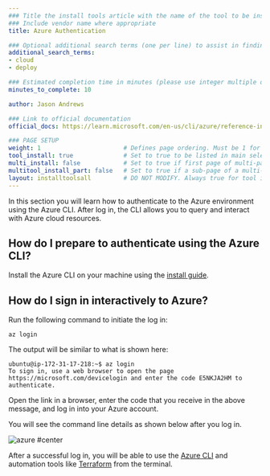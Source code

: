 ```yaml
---
### Title the install tools article with the name of the tool to be installed
### Include vendor name where appropriate
title: Azure Authentication

### Optional additional search terms (one per line) to assist in finding the article
additional_search_terms:
- cloud
- deploy

### Estimated completion time in minutes (please use integer multiple of 5)
minutes_to_complete: 10

author: Jason Andrews

### Link to official documentation
official_docs: https://learn.microsoft.com/en-us/cli/azure/reference-index?view=azure-cli-latest#az-login

### PAGE SETUP
weight: 1                       # Defines page ordering. Must be 1 for first (or only) page.
tool_install: true              # Set to true to be listed in main selection page, else false
multi_install: false            # Set to true if first page of multi-page article, else false
multitool_install_part: false   # Set to true if a sub-page of a multi-page article, else false
layout: installtoolsall         # DO NOT MODIFY. Always true for tool install articles
---
```


In this section you will learn how to authenticate to the Azure environment using the Azure CLI. After log in, the CLI allows you to query and interact with Azure cloud resources.

## How do I prepare to authenticate using the Azure CLI?

Install the Azure CLI on your machine using the [install guide](/install-guides/azure-cli/).

## How do I sign in interactively to Azure?

Run the following command to initiate the log in:

```console
az login
```

The output will be similar to what is shown here:

```output
ubuntu@ip-172-31-17-218:~$ az login
To sign in, use a web browser to open the page https://microsoft.com/devicelogin and enter the code E5NKJA2HM to authenticate.
```

Open the link in a browser, enter the code that you receive in the above message, and log in into your Azure account. 

You will see the command line details as shown below after you log in.

![azure #center](https://github.com/ArmDeveloperEcosystem/arm-learning-paths/assets/40816837/1b11ecbe-0e70-48c3-a9bf-6712ad2fba4a)

After a successful log in, you will be able to use the [Azure CLI](/install-guides/azure-cli/) and automation tools like [Terraform](/install-guides/terraform/) from the terminal.
